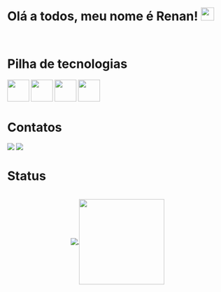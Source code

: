 # Olá a todos, meu nome é Renan! <img src="https://media.giphy.com/media/hvRJCLFzcasrR4ia7z/giphy.gif" width="30">
</br>

# Pilha de tecnologias

<div aling="center">
  <img width="50" src="https://cdn.jsdelivr.net/gh/devicons/devicon@latest/icons/html5/html5-original.svg" />
  <img width="50" src="https://cdn.jsdelivr.net/gh/devicons/devicon@latest/icons/css3/css3-original.svg" />
  <img width="50" src="https://cdn.jsdelivr.net/gh/devicons/devicon@latest/icons/javascript/javascript-original.svg" />
  <img width="50" src="https://cdn.jsdelivr.net/gh/devicons/devicon@latest/icons/vscode/vscode-original.svg" />
</div>

# Contatos

<div> 
  <a href = "mailto:renansousa26ti@gmail.com"><img src="https://img.shields.io/badge/-Gmail-%23333?style=for-the-badge&logo=gmail&logoColor=white" target="_blank"></a>
  <a href="https://www.linkedin.com/in/renan-sousa-19b7a531a/" target="_blank"><img src="https://img.shields.io/badge/-LinkedIn-%230077B5?style=for-the-badge&logo=linkedin&logoColor=white" target="_blank"></a> 
</div>

# Status

<div style="text-align: center;" align="center">
  <br>
  <a href="https://github.com/RenanSousa0101/github-readme-stats">
    <img align="center" src="https://github-readme-stats.vercel.app/api?username=RenanSousa0101&show_icons=true&theme=tokyonight">
  </a>
  <a href="https://github.com/RenanSousa0101/convoychat">
    <img align="center" height="195px" src="https://github-readme-stats.vercel.app/api/top-langs/?username=RenanSousa0101&layout=compact&theme=tokyonight">
  </a>
</div>

